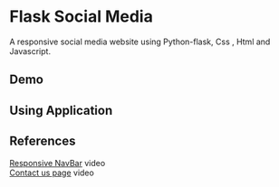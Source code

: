 # Flask Social Media

A responsive social media website using Python-flask, Css , Html and Javascript.

## Demo

## Using Application

## References
[Responsive NavBar](https://www.youtube.com/watch?v=gXkqy0b4M5g) video
<br>
[Contact us page](https://www.youtube.com/watch?v=orBQesFBkXg) video
